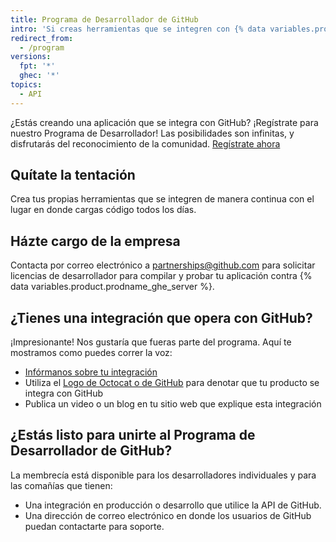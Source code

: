 ```yaml
---
title: Programa de Desarrollador de GitHub
intro: 'Si creas herramientas que se integren con {% data variables.product.prodname_dotcom %}, puedes unirte al Programa de Desarrollador de {% data variables.product.prodname_dotcom %}.'
redirect_from:
  - /program
versions:
  fpt: '*'
  ghec: '*'
topics:
  - API
---
```


¿Estás creando una aplicación que se integra con GitHub? ¡Regístrate para nuestro Programa de Desarrollador! Las posibilidades son infinitas, y disfrutarás del reconocimiento de la comunidad. [Regístrate ahora](https://github.com/developer/register)

## Quítate la tentación

Crea tus propias herramientas que se integren de manera continua con el lugar en donde cargas código todos los días.

## Házte cargo de la empresa

Contacta por correo electrónico a <a href="mailto:partnerships@github.com">partnerships@github.com</a> para solicitar licencias de desarrollador para compilar y probar tu aplicación contra {% data variables.product.prodname_ghe_server %}.

## ¿Tienes una integración que opera con GitHub?

¡Impresionante! Nos gustaría que fueras parte del programa. Aquí te mostramos como puedes correr la voz:</p>
* [Infórmanos sobre tu integración](https://support.github.com/contact?tags=rr-general-technical&form[subject]=New+GitHub+Integration)
* Utiliza el [Logo de Octocat o de GitHub](https://github.com/logos) para denotar que tu producto se integra con GitHub
* Publica un video o un blog en tu sitio web que explique esta integración

## ¿Estás listo para unirte al Programa de Desarrollador de GitHub?

La membrecía está disponible para los desarrolladores individuales y para las comañías que tienen:

* Una integración en producción o desarrollo que utilice la API de GitHub.
* Una dirección de correo electrónico en donde los usuarios de GitHub puedan contactarte para soporte.
